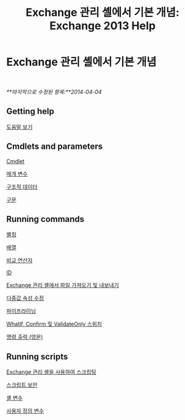 ﻿---
title: 'Exchange 관리 셸에서 기본 개념: Exchange 2013 Help'
TOCTitle: Exchange 관리 셸에서 기본 개념
ms:assetid: 87289884-7526-4f12-bf36-b252f4eff97e
ms:mtpsurl: https://technet.microsoft.com/ko-kr/library/Dn659284(v=EXCHG.150)
ms:contentKeyID: 61601926
ms.date: 04/05/2018
mtps_version: v=EXCHG.150
ms.translationtype: HT
---

# Exchange 관리 셸에서 기본 개념

 

_**마지막으로 수정된 항목:**2014-04-04_

## Getting help

[도움말 보기](https://technet.microsoft.com/ko-kr/library/aa997174\(v=exchg.150\))

## Cmdlets and parameters

[Cmdlet](cmdlets-exchange-2013-help.md)

[매개 변수](https://technet.microsoft.com/ko-kr/library/bb124388\(v=exchg.150\))

[구조적 데이터](https://technet.microsoft.com/ko-kr/library/aa996386\(v=exchg.150\))

[구문](https://technet.microsoft.com/ko-kr/library/bb123552\(v=exchg.150\))

## Running commands

[별칭](https://technet.microsoft.com/ko-kr/library/bb123977\(v=exchg.150\))

[배열](https://technet.microsoft.com/ko-kr/library/aa998267\(v=exchg.150\))

[비교 연산자](https://technet.microsoft.com/ko-kr/library/bb125229\(v=exchg.150\))

[ID](identity-exchange-2013-help.md)

[Exchange 관리 셸에서 파일 가져오기 및 내보내기](import-and-export-files-in-the-exchange-management-shell-exchange-2013-help.md)

[다중값 속성 수정](modifying-multivalued-properties-exchange-2013-help.md)

[파이프라이닝](https://technet.microsoft.com/ko-kr/library/aa998260\(v=exchg.150\))

[WhatIf, Confirm 및 ValidateOnly 스위치](whatif-confirm-and-validateonly-switches-exchange-2013-help.md)

[명령 출력 (영문)](working-with-command-output-exchange-2013-help.md)

## Running scripts

[Exchange 관리 셸을 사용하여 스크립팅](https://technet.microsoft.com/ko-kr/library/bb123798\(v=exchg.150\))

[스크립트 보안](https://technet.microsoft.com/ko-kr/library/bb125017\(v=exchg.150\))

[셸 변수](https://technet.microsoft.com/ko-kr/library/bb124036\(v=exchg.150\))

[사용자 정의 변수](https://technet.microsoft.com/ko-kr/library/bb123690\(v=exchg.150\))

